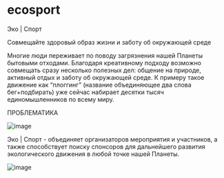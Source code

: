 # ecosport
Эко | Спорт 

Совмещайте здоровый образ жизни и 
заботу об окружающей среде

Многие люди переживает по поводу загрязнения нашей Планеты бытовыми отходами. Благодаря креативному подходу возможно совмещать сразу несколько полезных дел: общение на природе, активный отдых и заботу об окружающей среде. 
К примеру такое движение как “плоггинг” (название объединяющее два слова бег+подбирать)  уже сейчас набирает десятки тысяч единомышленников по всему миру. 

ПРОБЛЕМАТИКА

![image](https://github.com/nds-git/ecosport/assets/77266035/e4b4c14f-7cc3-4fc8-ae53-42056f1717f3)


Эко | Спорт - объединяет организаторов мероприятия и участников, а также способствует поиску спонсоров для дальнейшего развития экологического движения в любой точке нашей Планеты.

![image](https://github.com/nds-git/ecosport/assets/77266035/cbcfe560-eb83-4bc5-87c9-b51c0f8cdcd9)


